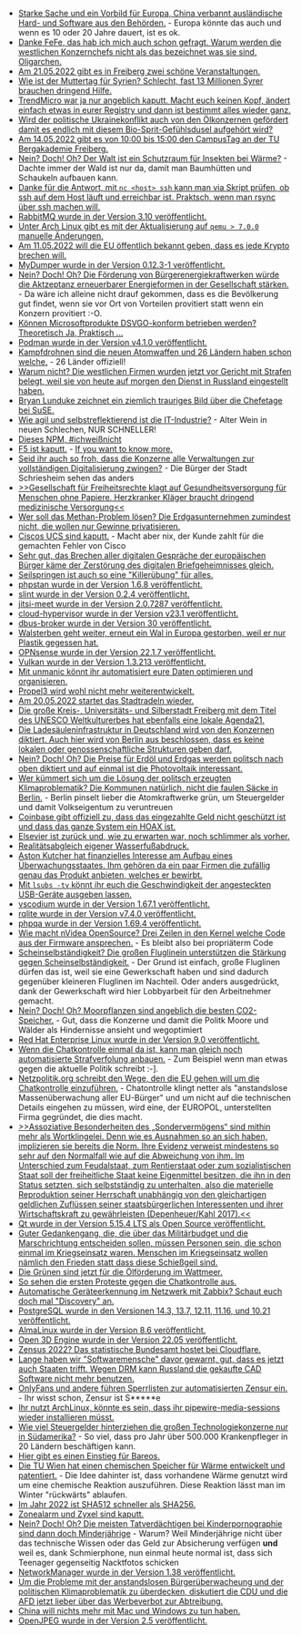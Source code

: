 * [Starke Sache und ein Vorbild für Europa, China verbannt ausländische Hard- und Software aus den Behörden.](https://blog.fefe.de/?ts=9c86d1ab) - Europa könnte das auch und wenn es 10 oder 20 Jahre dauert, ist es ok.
* [Danke FeFe, das hab ich mich auch schon gefragt. Warum werden die westlichen Konzernchefs nicht als das bezeichnet was sie sind, Oligarchen.](https://blog.fefe.de/?ts=9c896e14)
* [Am 21.05.2022 gibt es in Freiberg zwei schöne Veranstaltungen.](https://freibergfueralle.de/fotowettbewerb-fuer-alle)
* [Wie ist der Muttertag für Syrien? Schlecht, fast 13 Millionen Syrer brauchen dringend Hilfe.](https://netzfrauen.org/2022/05/08/syria-2/)
* [TrendMicro war ja nur angeblich kaputt. Macht euch keinen Kopf, ändert einfach etwas in eurer Registry und dann ist bestimmt alles wieder ganz.](https://www.borncity.com/blog/2022/05/09/trend-micro-sicherheitslsungen-registry-nderungen-nach-fehlalarm-3-mai-2022-zurcknehmen/)
* [Wird der politische Ukrainekonflikt auch von den Ölkonzernen gefördert damit es endlich mit diesem Bio-Sprit-Gefühlsdusel aufgehört wird?](https://www.sonnenseite.com/de/mobilitaet/biosprit-umstritten/)
* [Am 14.05.2022 gibt es von 10:00 bis 15:00 den CampusTag an der TU Bergakademie Freiberg.](https://tu-freiberg.de/presse/studieninfos-fuer-schuelerinnen-und-schueler-aus-erster-hand-campustag-am-14-mai)
* [Nein? Doch! Oh? Der Walt ist ein Schutzraum für Insekten bei Wärme?](https://www.sonnenseite.com/de/umwelt/der-wald-als-schutzraum-fuer-insekten-in-waermeren-klimazonen/) - Dachte immer der Wald ist nur da, damit man Baumhütten und Schaukeln aufbauen kann.
* [Danke für die Antwort, mit `nc <host> ssh` kann man via Skript prüfen, ob ssh auf dem Host läuft und erreichbar ist. Praktsch, wenn man rsync über ssh machen will.](https://utcc.utoronto.ca/~cks/space/blog/sysadmin/CheckRsyncMasterIsUp)
* [RabbitMQ wurde in der Version 3.10 veröffentlicht.](https://blog.rabbitmq.com/posts/2022/05/rabbitmq-3.10-release-overview/)
* [Unter Arch Linux gibt es mit der Aktualisierung auf `qemu > 7.0.0` manuelle Änderungen.](https://archlinux.org/news/qemu-700-changes-split-package-setup/)
* [Am 11.05.2022 will die EU öffentlich bekannt geben, dass es jede Krypto brechen will.](https://www.ccc.de/de/updates/2022/eu-kommission-will-alle-chatnachrichten-durchleuchten)
* [MyDumper wurde in der Version 0.12.3-1 veröffentlicht.](https://www.percona.com/blog/mydumper-0-12-3-1-is-now-available/)
* [Nein? Doch! Oh? Die Förderung von Bürgerenergiekraftwerken würde die Aktzeptanz erneuerbarer Energieformen in der Gesellschaft stärken.](https://www.sonnenseite.com/de/politik/ein-wegweisendes-bverfg-urteil-fuer-die-windkraft-und-ausgerechnet-der-bwe-kritisiert/) - Da wäre ich alleine nicht drauf gekommen, dass es die Bevölkerung gut findet, wenn sie vor Ort von Vorteilen provitiert statt wenn ein Konzern provitiert :-O.
* [Können Microsoftprodukte DSVGO-konform betrieben werden? Theoretisch Ja, Praktisch ... ](https://www.kuketz-blog.de/datenschutz-studien-analysen-und-einschaetzungen-zu-microsoft-produkten/)
* [Podman wurde in der Version v4.1.0 veröffentlicht.](https://podman.io/releases/2022/05/09/podman-release-v4.1.0.html)
* [Kampfdrohnen sind die neuen Atomwaffen und 26 Ländern haben schon welche.](https://netzpolitik.org/2022/26-laender-haben-bewaffnete-drohnen/) - 26 Länder offiziell!
* [Warum nicht? Die westlichen Firmen wurden jetzt vor Gericht mit Strafen belegt, weil sie von heute auf morgen den Dienst in Russland eingestellt haben.](https://www.bleepingcomputer.com/news/technology/dell-apple-netflix-face-lawsuits-for-pulling-services-out-of-russia/)
* [Bryan Lunduke zeichnet ein ziemlich trauriges Bild über die Chefetage bei SuSE.](https://blog.fefe.de/?ts=9c84f822)
* [Wie agil und selbstreflektierend ist die IT-Industrie?](https://blog.fefe.de/?ts=9c84f0e0) - Alter Wein in neuen Schlechen, NUR SCHNELLER!
* [Dieses NPM, #ichweißnicht](https://blog.fefe.de/?ts=9c84ed8a)
* [F5 ist kaputt.](https://blog.fefe.de/?ts=9c84e657) - [If you want to know more.](https://www.bleepingcomputer.com/news/security/hackers-exploiting-critical-f5-big-ip-bug-public-exploits-released/)
* [Seid ihr auch so froh, dass die Konzerne alle Verwaltungen zur vollständigen Digitalisierung zwingen?](https://www.borncity.com/blog/2022/05/10/schriesheim-kommunale-daten-nach-ransomware-befall-im-darknet/) - Die Bürger der Stadt Schriesheim sehen das anders
* [>>Gesellschaft für Freiheitsrechte klagt auf Gesundheitsversorgung für Menschen ohne Papiere. Herzkranker Kläger braucht dringend medizinische Versorgung<<](https://freiheitsrechte.org/pm-gesundheitsversorgung/)
* [Wer soll das Methan-Problem lösen? Die Erdgasunternehmen zumindest nicht, die wollen nur Gewinne privatisieren.](https://www.sonnenseite.com/de/wirtschaft/ein-grossteil-der-erdgas-unternehmen-ignoriert-weiter-klimaschaedliche-methan-emissionen/)
* [Ciscos UCS sind kaputt.](https://www.borncity.com/blog/2022/05/10/fertigungsfehler-cisco-warnt-vor-dimm-ausfllen/) - Macht aber nix, der Kunde zahlt für die gemachten Fehler von Cisco
* [Sehr gut, das Brechen aller digitalen Gespräche der europäischen Bürger käme der Zerstörung des digitalen Briefgeheimnisses gleich.](https://www.patrick-breyer.de/zerstoerung-des-digitalen-briefgeheimnisses-klage-gegen-chatkontrolle-eingereicht/)
* [Seilspringen ist auch so eine "Killerübung" für alles.](https://www.careelite.de/seilspringen-vorteile-springseil/)
* [phpstan wurde in der Version 1.6.8 veröffentlicht.](https://github.com/phpstan/phpstan/releases/tag/1.6.8)
* [slint wurde in der Version 0.2.4 veröffentlicht.](https://github.com/slint-ui/slint/releases/tag/v0.2.4)
* [jitsi-meet wurde in der Version 2.0.7287 veröffentlicht.](https://github.com/jitsi/jitsi-meet/releases/tag/stable/jitsi-meet_7287)
* [cloud-hypervisor wurde in der Version v23.1 veröffentlicht.](https://github.com/cloud-hypervisor/cloud-hypervisor/releases/tag/v23.1)
* [dbus-broker wurde in der Version 30 veröffentlicht.](https://www.phoronix.com/scan.php?page=news_item&px=Dbus-Broker-30)
* [Walsterben geht weiter, erneut ein Wal in Europa gestorben, weil er nur Plastik gegessen hat.](https://netzfrauen.org/2022/05/10/plastik-8/)
* [OPNsense wurde in der Version 22.1.7 veröffentlicht.](https://opnsense.org/opnsense-22-1-7-released/)
* [Vulkan wurde in der Version 1.3.213 veröffentlicht.](https://www.phoronix.com/scan.php?page=news_item&px=Vulkan-1.3.213-Released)
* [Mit unmanic könnt ihr automatisiert eure Daten optimieren und organisieren.](https://docs.unmanic.app/)
* [Propel3 wird wohl nicht mehr weiterentwickelt.](https://github.com/propelorm/Propel3/issues/92)
* [Am 20.05.2022 startet das Stadtradeln wieder.](https://www.stadtradeln.de)
* [Die große Kreis-, Universitäts- und Silberstadt Freiberg mit dem Titel des UNESCO Weltkulturerbes hat ebenfalls eine lokale Agenda21.](http://freibergeragenda21.de/)
* [Die Ladesäuleninfrastruktur in Deutschland wird von den Konzernen diktiert. Auch hier wird von Berlin aus beschlossen, dass es keine lokalen oder genossenschaftliche Strukturen geben darf.](https://www.sonnenseite.com/de/mobilitaet/e-mobilitaet-mal-eben-gruen-laden/)
* [Nein? Doch! Oh? Die Preise für Erdöl und Erdgas werden politsch nach oben diktiert und auf einmal ist die Photovoltaik interessant.](https://www.sonnenseite.com/de/wirtschaft/solarenergie-geschaeftsklima-auf-allzeithoch/)
* [Wer kümmert sich um die Lösung der politsch erzeugten Klimaproblematik? Die Kommunen natürlich, nicht die faulen Säcke in Berlin.](https://www.sonnenseite.com/de/politik/stadtspitzen-nennen-erstmals-klimathematik-als-wichtigste-aktuelle-aufgabe/) - Berlin pinselt lieber die Atomkraftwerke grün, um Steuergelder und damit Volkseigentum zu veruntreuen
* [Coinbase gibt offiziell zu, dass das eingezahlte Geld nicht geschützt ist und dass das ganze System ein HOAX ist.](https://blog.fefe.de/?ts=9c85be39)
* [Elsevier ist zurück und, wie zu erwarten war, noch schlimmer als vorher.](https://blog.fefe.de/?ts=9c85be39)
* [Realitätsabgleich eigener Wasserfußabdruck.](https://www.careelite.de/wasserfussabdruck/)
* [Aston Kutcher hat finanzielles Interesse am Aufbau eines Überwachungsstaates. Ihm gehören da ein paar Firmen die zufällig genau das Produkt anbieten, welches er bewirbt.](https://netzpolitik.org/2022/chatkontrolle-wie-ein-hollywoodstar-fuer-mehr-ueberwachung-wirbt/)
* [Mit `lsubs -tv` könnt ihr euch die Geschwindigkeit der angesteckten USB-Geräte ausgeben lassen.](https://utcc.utoronto.ca/~cks/space/blog/linux/SeeingUSBDeviceSpeeds)
* [vscodium wurde in der Version 1.67.1 veröffentlicht.](https://github.com/VSCodium/vscodium/releases/tag/1.67.1)
* [rqlite wurde in der Version v7.4.0 veröffentlicht.](https://github.com/rqlite/rqlite/releases/tag/v7.4.0)
* [phpqa wurde in der Version 1.69.4 veröffentlicht.](https://github.com/jakzal/phpqa/releases/tag/v1.69.4)
* [Wie macht nVidea OpenSource? Drei Zeilen in den Kernel welche Code aus der Firmware ansprechen.](https://blog.fefe.de/?ts=9c82f495) - Es bleibt also bei propriäterm Code
* [Scheinselbständigkeit? Die großen Fluglinein unterstützen die Stärkung gegen Scheinselbständigkeit.](https://netzpolitik.org/2022/richtlinie-fuer-plattformarbeit-unerwartete-verbuendete-im-kampf-gegen-scheinselbststaendigkeit/) - Der Grund ist einfach, große Fluglinen dürfen das ist, weil sie eine Gewerkschaft haben und sind dadurch gegenüber kleineren Fluglinen im Nachteil. Oder anders ausgedrückt, dank der Gewerkschaft wird hier Lobbyarbeit für den Arbeitnehmer gemacht.
* [Nein? Doch! Oh? Moorpflanzen sind angeblich die besten CO2-Speicher.](https://www.sonnenseite.com/de/wissenschaft/moorpflanzen-sind-die-besten-co2-speicher/) - Gut, dass die Konzerne und damit die Politk Moore und Wälder als Hindernisse ansieht und wegoptimiert
* [Red Hat Enterprise Linux wurde in der Version 9.0 veröffentlicht.](https://lwn.net/Articles/894869/)
* [Wenn die Chatkontrolle einmal da ist, kann man gleich noch automatisierte Strafverfolung anbauen.](https://tuxproject.de/blog/2022/05/verbesserungsidee-zur-chatkontrolle/) - Zum Beispiel wenn man etwas gegen die aktuelle Politik schreibt :-].
* [Netzpolitik.org schreibt den Wege, den die EU gehen will um die Chatkontrolle einzuführen.](https://netzpolitik.org/2022/chatkontrolle-das-eu-ueberwachungsmonster-kommt-wirklich-wenn-wir-nichts-dagegen-tun/) - Chatontrolle klingt netter als "anstandslose Massenüberwachung aller EU-Bürger" und um nicht auf die technischen Details eingehen zu müssen, wird eine, der EUROPOL, unterstellten Firma gegründet, die dies macht.
* [>>Assoziative Besonderheiten des „Sondervermögens“ sind mithin mehr als Wortklingelei. Denn wie es Ausnahmen so an sich haben, implizieren sie bereits die Norm. Ihre Evidenz verweist mindestens so sehr auf den Normalfall wie auf die Abweichung von ihm. Im Unterschied zum Feudalstaat, zum Rentierstaat oder zum sozialistischen Staat soll der freiheitliche Staat keine Eigenmittel besitzen, die ihn in den Status setzten, sich selbstständig zu unterhalten, also die materielle Reproduktion seiner Herrschaft unabhängig von den gleichartigen geldlichen Zuflüssen seiner staatsbürgerlichen Interessenten und ihrer Wirtschaftskraft zu gewährleisten (Depenheuer/Kahl 2017).<<](https://verfassungsblog.de/wer-hatte-nicht-gern-ein-sondervermogen/)
* [Qt wurde in der Version 5.15.4 LTS als Open Source veröffentlicht.](https://www.phoronix.com/scan.php?page=news_item&px=Qt-5.15.4-Open-Source)
* [Guter Gedankengang, die, die über das Militärbudget und die Marschrichtung entscheiden sollen, müssen Personen sein, die schon einmal im Kriegseinsatz waren. Menschen im Kriegseinsatz wollen nämlich den Frieden statt dass diese Schießgeil sind.](https://blog.fefe.de/?ts=9c83f94d)
* [Die Grünen sind jetzt für die Ölförderung im Wattmeer.](https://blog.fefe.de/?ts=9c83f5e5)
* [So sehen die ersten Proteste gegen die Chatkontrolle aus.](https://netzpolitik.org/2022/protest-so-war-die-erste-demo-gegen-die-chatkontrolle/)
* [Automatische Geräteerkennung im Netzwerk mit Zabbix? Schaut euch doch mal "Discovery" an.](https://blog.zabbix.com/handy-tips-29-discovering-hosts-and-services-with-network-discovery/20484/)
* [PostgreSQL wurde in den Versionen 14.3, 13.7, 12.11, 11.16, und 10.21 veröffentlicht.](https://www.postgresql.org/about/news/postgresql-143-137-1211-1116-and-1021-released-2449/)
* [AlmaLinux wurde in der Version 8.6 veröffentlicht.](https://lwn.net/Articles/895080/)
* [Open 3D Engine wurde in der Version 22.05 veröffentlicht.](https://www.phoronix.com/scan.php?page=news_item&px=O3DE-22.04-Open-3D-Engine)
* [Zensus 2022? Das statistische Bundesamt hostet bei Cloudflare.](https://www.kuketz-blog.de/zensus-2022-statistisches-bundesamt-hostet-bei-cloudflare/)
* [Lange haben wir "Softwaremensche" davor gewarnt, gut, dass es jetzt auch Staaten trifft. Wegen DRM kann Russland die gekaufte CAD Software nicht mehr benutzen.](https://blog.fefe.de/?ts=9c83a661)
* [OnlyFans und andere führen Sperrlisten zur automatisierten Zensur ein.](https://netzpolitik.org/2022/menstruation-verboten-onlyfans-zensiert-mindestens-149-woerter/) - Ihr wisst schon, Zensur ist S\*\*\*\*\*e
* [Ihr nutzt ArchLinux, könnte es sein, dass ihr pipewire-media-sessions wieder installieren müsst.](https://archlinux.org/news/undone-replacement-of-pipewire-media-session-with-wireplumber/)
* [Wie viel Steuergelder hinterziehen die großen Technologiekonzerne nur in Südamerika?](https://netzpolitik.org/2022/reihe-ueber-digitalen-kolonialismus-westliche-tech-konzerne-sparen-milliarden-im-globalen-sueden/) - So viel, dass pro Jahr über 500.000 Krankenpfleger in 20 Ländern beschäftigen kann.
* [Hier gibt es einen Einstieg für Bareos.](https://opensource.com/article/22/5/bareos-open-source-client-server-backup-solution)
* [Die TU Wien hat einen chemischen Speicher für Wärme entwickelt und patentiert.](https://www.sonnenseite.com/de/wissenschaft/tu-wien-entwickelt-chemischen-waermespeicher/) - Die Idee dahinter ist, dass vorhandene Wärme genutzt wird um eine chemische Reaktion auszuführen. Diese Reaktion lässt man im Winter "rückwärts" ablaufen.
* [Im Jahr 2022 ist SHA512 schneller als SHA256.](https://blog.nashcom.de/nashcomblog.nsf/dx/sha512-is-faster-then-sha256.htm)
* [Zonealarm und Zyxel sind kaputt.](https://blog.fefe.de/?ts=9c80dbe8)
* [Nein? Doch! Oh? Die meisten Tatverdächtigen bei Kinderpornographie sind dann doch Minderjährige](https://netzpolitik.org/2022/strafrecht-die-meisten-tatverdaechtigen-bei-kinderpornografie-sind-minderjaehrig/) - Warum? Weil Minderjährige nicht über das technische Wissen oder das Geld zur Absicherung verfügen **und** weil es, dank Schmierphone, nun einmal heute normal ist, dass sich Teenager gegenseitig Nacktfotos schicken
* [NetworkManager wurde in der Version 1.38 veröffentlicht.](https://www.phoronix.com/scan.php?page=news_item&px=NetworkManager-1.38-Released)
* [Um die Probleme mit der anstandslosen Bürgerüberwacheung und der politischen Klimaproblematik zu überdecken, diskutiert die CDU und die AFD jetzt lieber über das Werbeverbot zur Abtreibung.](https://blog.fefe.de/?ts=9c806bf2)
* [China will nichts mehr mit Mac und Windows zu tun haben.](https://www.borncity.com/blog/2022/05/14/china-steigt-bei-behrden-und-staatsbetrieben-aus-mac-windows-und-auslndischen-pcs-aus/)
* [OpenJPEG wurde in der Version 2.5 veröffentlicht.](https://www.phoronix.com/scan.php?page=news_item&px=OpenJPEG-2.5-Brings-HTJ2K)

